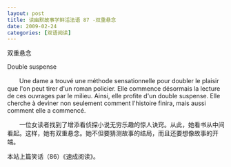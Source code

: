 ```yaml
---
layout: post
title: 读幽默故事学鲜活法语 87 -双重悬念
date: 2009-02-24
categories: [双语阅读]  
---
```


双重悬念

Double suspense

　　Une dame a trouvé une méthode sensationnelle pour doubler le plaisir que l'on peut tirer d'un roman policier. Elle commence désormais la lecture de ces ouvrages par le milieu. Ainsi, elle profite d'un double suspense. Elle cherche à deviner non seulement comment l'histoire finira, mais aussi comment elle a commencé.



　　一位女读者找到了增添看侦探小说无穷乐趣的惊人诀窍。从此，她看书从中间看起。这样，她有双重悬念。她不但要猜测故事的结局，而且还要想像故事的开端。



本站上篇笑话（86）《速成阅读》。
